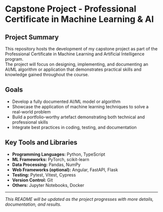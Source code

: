 # Capstone Project - Professional Certificate in Machine Learning & AI

## Project Summary

This repository hosts the development of my capstone project as part of the Professional Certificate in Machine Learning and Artificial Intelligence program.  
The project will focus on designing, implementing, and documenting an AI/ML algorithm or application that demonstrates practical skills and knowledge gained throughout the course.

## Goals

- Develop a fully documented AI/ML model or algorithm  
- Showcase the application of machine learning techniques to solve a real-world problem  
- Build a portfolio-worthy artefact demonstrating both technical and professional skills  
- Integrate best practices in coding, testing, and documentation

## Key Tools and Libraries

- **Programming Languages:** Python, TypeScript  
- **ML Frameworks:**  PyTorch, scikit-learn  
- **Data Processing:** Pandas, NumPy  
- **Web Frameworks (optional):** Angular, FastAPI, Flask  
- **Testing:** Pytest, Vitest, Cypress  
- **Version Control:** Git  
- **Others:** Jupyter Notebooks, Docker

---

*This README will be updated as the project progresses with more details, documentation, and results.*
